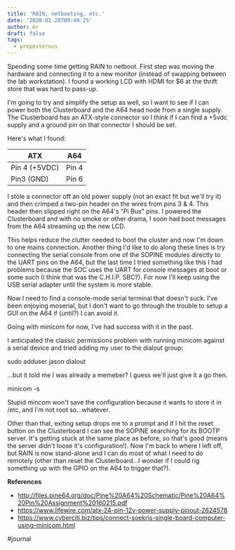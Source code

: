 ```yaml
---
title: 'RAIN, netbooting, etc.'
date: '2020-01-28T09:49:25'
author: mr
draft: false
tags:
  - preposterous
---
```

Spending some time getting RAIN to netboot. First step was moving the hardware
and connecting it to a new monitor (instead of swapping between the lab
workstation). I found a working LCD with HDMI for $6 at the thrift store that
was hard to pass-up.

I'm going to try and simplify the setup as well, so I want to see if I can
power both the Clusterboard and the A64 head node from a single supply. The
Clusterboard has an ATX-style connector so I _think_ if I can find a +5vdc
supply and a ground pin on that connector I should be set.

Here's what I found:

**ATX** |  **A64**  
---|---  
Pin 4 (+5VDC)  |  Pin 4  
Pin3 (GND)  |  Pin 6  
  
I stole a connector off an old power supply (not an exact fit but we'll try
it) and then crimped a two-pin header on the wires from pins 3 & 4\. This
header then slipped right on the A64's "Pi Bus" pins. I powered the
Clusterboard and with no smoke or other drama, I soon had boot messages from
the A64 streaming up the new LCD.

This helps reduce the clutter needed to boot the cluster and now I'm down to
one mains connection. Another thing I'd like to do along these lines is try
connecting the serial console from one of the SOPINE modules directly to the
UART pins on the A64, but the last time I tried something like this I had
problems because the SOC uses the UART for console messages at boot or some
such (I think that was the C.H.I.P. SBC?). For now I'll keep using the USB
serial adapter until the system is more stable.

Now I need to find a console-mode serial terminal that doesn't suck. I've been
enjoying moserial, but I don't want to go through the trouble to setup a GUI
on the A64 if (until?) I can avoid it.

Going with  minicom  for now, I've had success with it in the past.

I anticipated the classic permissions problem with running minicom against a
serial device and tried adding my user to the dialout group:

sudo adduser jason dialout

...but it told me I was already a memeber? I guess we'll just give it a go
then.

minicom -s

Stupid mincom won't save the configuration because it wants to store it in
/etc, and I'm not root so...whatever.

Other than that, exiting setup drops me to a prompt and if I hit the reset
button on the Clusterboard I can see the SOPINE searching for its BOOTP
server. It's getting stuck at the same place as before, so that's good (means
the server didn't loose it's configuration!). Now I'm back to where I left
off, but RAIN is now stand-alone and I can do most of what I need to do
remotely (other than reset the Clusterboard...I wonder if I could rig
something up with the GPIO on the A64 to trigger that?).

  

  

**References**

  * [ http://files.pine64.org/doc/Pine%20A64%20Schematic/Pine%20A64%20Pin%20Assignment%20160215.pdf ](http://files.pine64.org/doc/Pine%20A64%20Schematic/Pine%20A64%20Pin%20Assignment%20160215.pdf)
  * [ https://www.lifewire.com/atx-24-pin-12v-power-supply-pinout-2624578 ](https://www.lifewire.com/atx-24-pin-12v-power-supply-pinout-2624578)
  * [ https://www.cyberciti.biz/tips/connect-soekris-single-board-computer-using-minicom.html ](https://www.cyberciti.biz/tips/connect-soekris-single-board-computer-using-minicom.html)

  

#journal

